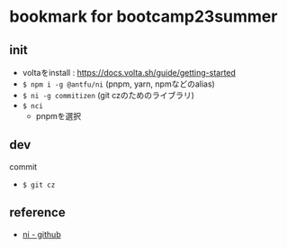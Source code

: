 # bookmark for bootcamp23summer

## init

- voltaをinstall : https://docs.volta.sh/guide/getting-started
- `$ npm i -g @antfu/ni` (pnpm, yarn, npmなどのalias)
- `$ ni -g commitizen` (git czのためのライブラリ)
- `$ nci`
  - pnpmを選択

## dev

commit
- `$ git cz`


## reference

- [ni - github](https://github.com/antfu/ni)